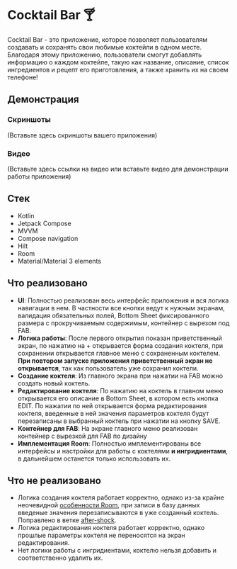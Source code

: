 # Cocktail Bar 🍸

Cocktail Bar - это приложение, которое позволяет пользователям создавать и сохранять свои любимые коктейли в одном месте. Благодаря этому приложению, пользователи смогут добавлять информацию о каждом коктейле, такую как название, описание, список ингредиентов и рецепт его приготовления, а также хранить их на своем телефоне!

## Демонстрация

### Скриншоты

(Вставьте здесь скриншоты вашего приложения)

### Видео

(Вставьте здесь ссылки на видео или вставьте видео для демонстрации работы приложения)

## Стек
* Kotlin
* Jetpack Compose
* MVVM
* Compose navigation
* Hilt
* Room
* Material/Material 3 elements

## Что реализовано

* **UI**: Полностью реализован весь интерфейс приложения и вся логика навигации в нем. В частности все кнопки ведут к нужным экранам, валидация обязательных полей, Bottom Sheet фиксированного размера с прокручиваемым содержимым, контейнер с вырезом под FAB.
* **Логика работы**: После первого открытия показан приветственный экран, по нажатию на + открывается форма создания коктеля, при сохранении открывается главное меню с сохраненным коктелем. **При повтором запуске приложения приветственный экран не открывается**, так как пользователь уже сохранил коктели.
* **Создание коктеля**: Из главного экрана при нажатии на FAB можно создать новый коктель.
* **Редактирование коктеля**: По нажатию на коктель в главном меню открывается его описание в Bottom Sheet, в котором есть кнопка EDIT. По нажатии по ней открывается форма редактирования коктеля, введенные в ней значения параметров коктеля будут перезаписаны в выбранный коктель при нажатии на кнопку SAVE.
* **Контейнер для FAB**: На экране главного меню реализован контейнер с вырезкой для FAB по дизайну
* **Имплементация Room**: Полностью имплементированы все интерфейсы и настройки для работы с коктелями **и ингридиентами**, в дальнейшем останется только использовать их.

## Что не реализовано

* Логика создания коктеля работает корректно, однако из-за крайне неочевидной [особенности Room](https://stackoverflow.com/questions/44109700/how-to-make-primary-key-as-autoincrement-for-room-persistence-lib#:~:text=A%20note%20for%20future%20readers%20%2D%20the%20primary%20key%20must%20be%200%20for%20Room%20to%20treat%20it%20as%20unset.%20If%20you%20use%20any%20other%20default%20value%20(e.g.%20%2D1)%2C%20Room%20will%20not%20autogenerate%20the%20id.), при записи в базу данных введеные значения перезаписываются в уже созданный коктель. Поправлено в ветке [after-shock](https://github.com/KovshefulCoder/Surf-Test-Task--School-2023/tree/after-shock).
* Логика редактирования коктеля работает корректно, однако прошлые параметры коктеля не переносятся на экран редактирования.
* Нет логики работы с ингридиентами, коктелю нельзя добавить и соответственно удалить их.
